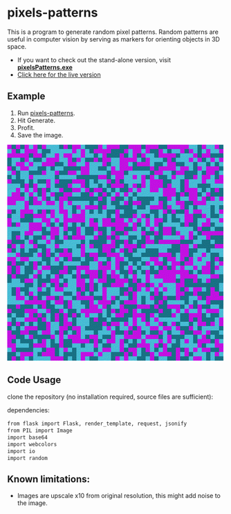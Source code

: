 # pixels-patterns

This is a program to generate random pixel patterns.
Random patterns are useful in computer vision by serving as markers for orienting objects in 3D space.
* If you want to check out the stand-alone version, visit **[pixelsPatterns.exe](https://github.com/marcoagbarreto/pixelsPatterns.exe)**
* [Click here for the live version](https://pixels-patterns.onrender.com/generate)

## Example

1. Run [pixels-patterns](https://pixels-patterns.onrender.com/generate).
2. Hit Generate.
3. Profit.
4. Save the image.

![example](pixelspatterns.gif)

## Code Usage

clone the repository (no installation required, source files are sufficient):
        
[//]: # (    https://github.com/marcoagbarreto/pixelsPatterns.git)

dependencies:

    from flask import Flask, render_template, request, jsonify
    from PIL import Image
    import base64
    import webcolors
    import io
    import random

[//]: # (or [download and extract the zip]&#40;https://github.com/marcoagbarreto/pixelsPatterns/archive/main.zip&#41; into your project folder.)

## Known limitations:
* Images are upscale x10 from original resolution, this might add noise to the image.

